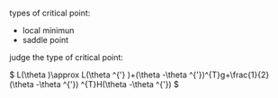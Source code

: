 types of critical point: 
- local minimun
- saddle point

judge the type of critical point:   

$
L(\theta )\approx L(\theta ^{'} )+(\theta -\theta ^{'})^{T}g+\frac{1}{2}(\theta -\theta ^{'}) ^{T}H(\theta -\theta ^{'})
$
